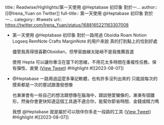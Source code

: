 title:: Readwise/Highlights/第一天使用 @Heptabase 初印象 對於一...
author:: [[@Irena_Yuan on Twitter]]
full-title:: 第一天使用 @Heptabase 初印象 對於一...
category:: #tweets
url:: https://twitter.com/Irena_Yuan/status/1688165221163307008

- 第一天使用 @Heptabase 初印象
  對於一路用過 Obsidia Roam Notion Logseq RemNote Crafts MarginNote 的用戶來說
  真的打到點上的恰到好處
  
  儘管我真得很喜歡Obsidian，但學習曲線太陡峭不是我推薦首選
  
  使用 Hepta 可以讓你專注在當下的思緒，不用花太多時間在重複性任務，保有彈性、直覺 ([View Tweet](https://twitter.com/Irena_Yuan/status/1688165221163307008)) #Highlight #[[2023-08-07]]
- @Heptabase 一路用過這麼多筆記軟體，也有許多沒列出來的
  只能說每次的摸索都是一次的嘗試跟激發想像
  
  也漸漸會有一些自己的想法跟想像在腦海中，跟談戀愛蠻像的，漸漸有個雛形，然後你會更快知道這個工具適不適合你，能幫你節省時間、金錢或精力嗎
  
  我想 @Heptabase  就是屬於可以陪伴你多走一段路的工具 ([View Tweet](https://twitter.com/Irena_Yuan/status/1688166902982709250)) #Highlight #[[2023-08-07]]